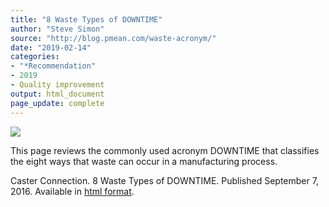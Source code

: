 ```yaml
---
title: "8 Waste Types of DOWNTIME"
author: "Steve Simon"
source: "http://blog.pmean.com/waste-acronym/"
date: "2019-02-14"
categories:
- "*Recommendation"
- 2019
- Quality improvement
output: html_document
page_update: complete
---
```


![](http://www.pmean.com/new-images/19/waste-acronym01.png)

<div class="notes">

This page reviews the commonly used acronym DOWNTIME that classifies the eight ways that waste can occur in a manufacturing process.

Caster Connection. 8 Waste Types of DOWNTIME. Published September 7, 2016. Available in [html format][cas1].

[cas1]: https://casterconnection.com/8-waste-types-downtime/

</div>


